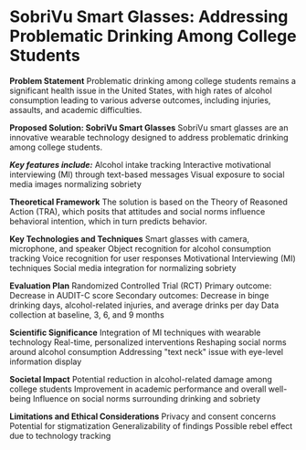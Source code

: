 # SobriVu Smart Glasses: Addressing Problematic Drinking Among College Students

**Problem Statement**
Problematic drinking among college students remains a significant health issue in the United States, with high rates of alcohol consumption leading to various adverse outcomes, including injuries, assaults, and academic difficulties.

**Proposed Solution: SobriVu Smart Glasses**
SobriVu smart glasses are an innovative wearable technology designed to address problematic drinking among college students. 

**_Key features include:_**
Alcohol intake tracking
Interactive motivational interviewing (MI) through text-based messages
Visual exposure to social media images normalizing sobriety

**Theoretical Framework**
The solution is based on the Theory of Reasoned Action (TRA), which posits that attitudes and social norms influence behavioral intention, which in turn predicts behavior.

**Key Technologies and Techniques**
Smart glasses with camera, microphone, and speaker
Object recognition for alcohol consumption tracking
Voice recognition for user responses
Motivational Interviewing (MI) techniques
Social media integration for normalizing sobriety

**Evaluation Plan**
Randomized Controlled Trial (RCT)
Primary outcome: Decrease in AUDIT-C score
Secondary outcomes: Decrease in binge drinking days, alcohol-related injuries, and average drinks per day
Data collection at baseline, 3, 6, and 9 months

**Scientific Significance**
Integration of MI techniques with wearable technology
Real-time, personalized interventions
Reshaping social norms around alcohol consumption
Addressing "text neck" issue with eye-level information display

**Societal Impact**
Potential reduction in alcohol-related damage among college students
Improvement in academic performance and overall well-being
Influence on social norms surrounding drinking and sobriety

**Limitations and Ethical Considerations**
Privacy and consent concerns
Potential for stigmatization
Generalizability of findings
Possible rebel effect due to technology tracking
